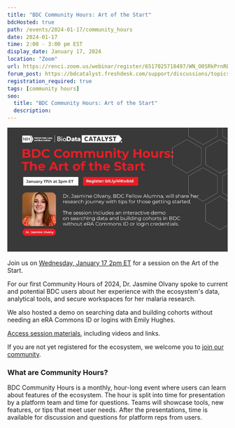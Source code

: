 ```yaml
---
title: "BDC Community Hours: Art of the Start"
bdcHosted: true
path: /events/2024-01-17/community_hours
date: 2024-01-17
time: 2:00 - 3:00 pm EST
display_date: January 17, 2024
location: "Zoom"
url: https://renci.zoom.us/webinar/register/6517025718497/WN_O0SRkPrnREqb5RN-Gz_lQg
forum_post: https://bdcatalyst.freshdesk.com/support/discussions/topics/60000407644
registration_required: true
tags: [community hours]
seo:
  title: "BDC Community Hours: Art of the Start"
  description:
---
```

<div class="twothirds-width-image">
  <img src='./2024-01-17_Community-Hours-graphic.png' alt="View enlarged image"/>
</div>

Join us on [Wednesday, January 17 2pm ET](https://renci.zoom.us/webinar/register/6517025718497/WN_O0SRkPrnREqb5RN-Gz_lQg) for a session on the Art of the Start.

For our first Community Hours of 2024, Dr. Jasmine Olvany spoke to current and potential BDC users about her experience with the ecosystem's data, analytical tools, and secure workspaces for her malaria research.

We also hosted a demo on searching data and building cohorts without needing an eRA Commons ID or logins with Emily Hughes.

[Access session materials](https://bdcatalyst.freshdesk.com/support/discussions/topics/60000407644), including videos and links.

If you are not yet registered for the ecosystem, we welcome you to [join our community](https://biodatacatalyst.nhlbi.nih.gov/contact/ecosystem/).
### What are Community Hours?

BDC Community Hours is a monthly, hour-long event where users can learn about features of the ecosystem. The hour is split into time for presentation by a platform team and time for questions. Teams will showcase tools, new features, or tips that meet user needs. After the presentations, time is available for discussion and questions for platform reps from users.